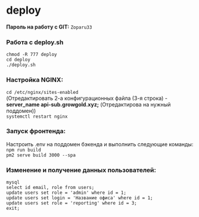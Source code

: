 # deploy

<b>Пароль на работу с GIT:</b> <code>Zoparu33</code>

<h3>Работа с deploy.sh</h3>
<code>chmod -R 777 deploy</code><br>
<code>cd deploy</code><br>
<code>./deploy.sh</code><br>

<h3>Настройка NGINX:</h3>
<code>cd /etc/nginx/sites-enabled</code><br>
(Отредактировать 2-а конфигурационных файла (3-я строка) - <b>server_name api-sub.growgold.xyz;</b> (Отредактирова на нужный поддомен))<br>
<code>systemctl restart nginx</code><br>

<h3>Запуск фронтенда:</h3>
Настроить .env на поддомен бэкенда и выполнить следующие команды:<br>
<code>npm run build</code><br>
<code>pm2 serve build 3000 --spa</code><br>

<h3>Изменение и получение данных пользователей:</h3>
<code>mysql</code><br>
<code>select id email, role from users;</code><br>
<code>update users set role = 'admin' where id = 1;</code><br>
<code>update users set login = 'Название офиса' where id = 1;</code><br>
<code>update users set role = 'reporting' where id = 3;</code><br>
<code>exit;</code><br>
 

